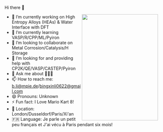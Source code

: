 Hi there 👋

<img align="right" width="250" height="350" src="https://user-images.githubusercontent.com/55532613/148978562-6616cba0-f7ab-40ef-b993-99e3bd8c1bf7.jpg">

- 🔭 I’m currently working on High Entropy Alloys (HEAs) & Water Interface with DFT
- 🌱 I’m currently learning VASP/R/CPP/ML/Pyiron
- 👯 I’m looking to collaborate on Metal Corrosion/Catalysis/H Storage
- 🤔 I’m looking for and providing help with CP2K/QE/VASP/CASTEP/Pyiron
- 💬 Ask me about 🙆🏻‍♂️
- 📫 How to reach me: b.li@mpie.de/bingxinli0622@gmail.com
- 😄 Pronouns: Unknown
- ⚡ Fun fact: I Love Mario Kart 8!
- 🎡 Location: London/Dusseldorf/Paris/Xi'an
- 🇫🇷 Language: Je parle un petit peu français et J'ai vécu à Paris pendant six mois!
  




